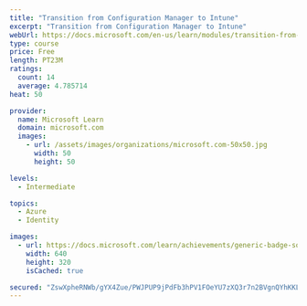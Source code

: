 ```yaml
---
title: "Transition from Configuration Manager to Intune"
excerpt: "Transition from Configuration Manager to Intune"
webUrl: https://docs.microsoft.com/en-us/learn/modules/transition-from-configuration-manager-to-intune/
type: course
price: Free
length: PT23M
ratings:
  count: 14
  average: 4.785714
heat: 50

provider:
  name: Microsoft Learn
  domain: microsoft.com
  images:
    - url: /assets/images/organizations/microsoft.com-50x50.jpg
      width: 50
      height: 50

levels:
  - Intermediate

topics:
  - Azure
  - Identity

images:
  - url: https://docs.microsoft.com/learn/achievements/generic-badge-social.png
    width: 640
    height: 320
    isCached: true

secured: "ZswXpheRNWb/gYX4Zue/PWJPUP9jPdFb3hPV1FOeYU7zXQ3r7n2BVgnQYhKKLdWSV4hQUnGwTBZILEtkw/Vq1ofWzWgDttH0Xy7uqumu2Y1WbFwsOwhjgp2AkorfkjhUPr6AqUvCrwjXuDDdN3k+pHNT4FkEpKobzf8J64/ECdPRmsdfegB1SILBS83IhpcMlfL4ZH+CZ/3uPQw90deL2iIT7RyqRH9Elf2OfeHp2L7TRrtYb8HupEl9+iDntRniT8YuOdzkas6UsgVfzePX5gbCFW1+b+enC+rUy5xYRdvyx0qmUlP3YkEELThE61ktBM6rak3FMdWwLhugZtc9GXJQHXHT6hNrOBI7xOiAQM2BBxEoKcpAjzEVcvRAUmcSUOtBWYWOn91YtnN08EZ9AURC4cm/NEtvSTkzKNUsp3k=;GiEU+7LjoMJmombOfYUHwA=="
---
```


